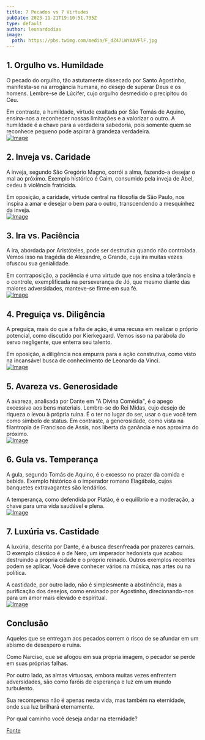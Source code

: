 ```yaml
---
title: 7 Pecados vs 7 Virtudes
pubDate: 2023-11-21T19:10:51.735Z
type: default
author: leonardodias
image:
  path: https://pbs.twimg.com/media/F_dZ47LWYAAVFlF.jpg
---
```


## 1. Orgulho vs. Humildade  
  
O pecado do orgulho, tão astutamente dissecado por Santo Agostinho, manifesta-se na arrogância humana, no desejo de superar Deus e os homens. Lembre-se de Lúcifer, cujo orgulho desmedido o precipitou do Céu.  
  
Em contraste, a humildade, virtude exaltada por São Tomás de Aquino, ensina-nos a reconhecer nossas limitações e a valorizar o outro. A humildade é a chave para a verdadeira sabedoria, pois somente quem se reconhece pequeno pode aspirar à grandeza verdadeira.  
[![Image](https://pbs.twimg.com/media/F_dVxAoXIAALRq6.jpg)](https://pbs.twimg.com/media/F_dVxAoXIAALRq6.jpg)

## 2. Inveja vs. Caridade  
  
A inveja, segundo São Gregório Magno, corrói a alma, fazendo-a desejar o mal ao próximo. Exemplo histórico é Caim, consumido pela inveja de Abel, cedeu à violência fratricida.  
  
Em oposição, a caridade, virtude central na filosofia de São Paulo, nos inspira a amar e desejar o bem para o outro, transcendendo a mesquinhez da inveja.  
[![Image](https://pbs.twimg.com/media/F_dWIFtXIAAlILW.jpg)](https://pbs.twimg.com/media/F_dWIFtXIAAlILW.jpg)

## 3. Ira vs. Paciência  
  
A ira, abordada por Aristóteles, pode ser destrutiva quando não controlada. Vemos isso na tragédia de Alexandre, o Grande, cuja ira muitas vezes ofuscou sua genialidade.  
  
Em contraposição, a paciência é uma virtude que nos ensina a tolerância e o controle, exemplificada na perseverança de Jó, que mesmo diante das maiores adversidades, manteve-se firme em sua fé.  
[![Image](https://pbs.twimg.com/media/F_dWZAxWoAAw-pj.jpg)](https://pbs.twimg.com/media/F_dWZAxWoAAw-pj.jpg)

## 4. Preguiça vs. Diligência  
  
A preguiça, mais do que a falta de ação, é uma recusa em realizar o próprio potencial, como discutido por Kierkegaard. Vemos isso na parábola do servo negligente, que enterra seu talento.  
  
Em oposição, a diligência nos empurra para a ação construtiva, como visto na incansável busca de conhecimento de Leonardo da Vinci.  
[![Image](https://pbs.twimg.com/media/F_dWnxXXsAAyI6-.jpg)](https://pbs.twimg.com/media/F_dWnxXXsAAyI6-.jpg)

## 5. Avareza vs. Generosidade  
  
A avareza, analisada por Dante em "A Divina Comédia", é o apego excessivo aos bens materiais. Lembre-se do Rei Midas, cujo desejo de riqueza o levou à própria ruína. É o ter no lugar do ser, usar o que você tem como símbolo de status. Em contraste, a generosidade, como vista na filantropia de Francisco de Assis, nos liberta da ganância e nos aproxima do próximo.  
[![Image](https://pbs.twimg.com/media/F_dXEXaXYAAGUZk.jpg)](https://pbs.twimg.com/media/F_dXEXaXYAAGUZk.jpg)

## 6. Gula vs. Temperança  
  
A gula, segundo Tomás de Aquino, é o excesso no prazer da comida e bebida. Exemplo histórico é o imperador romano Elagábalo, cujos banquetes extravagantes são lendários.  
  
A temperança, como defendida por Platão, é o equilíbrio e a moderação, a chave para uma vida saudável e plena.  
[![Image](https://pbs.twimg.com/media/F_dXMQBX0AA09Kd.jpg)](https://pbs.twimg.com/media/F_dXMQBX0AA09Kd.jpg)

## 7. Luxúria vs. Castidade  
  
A luxúria, descrita por Dante, é a busca desenfreada por prazeres carnais. O exemplo clássico é o de Nero, um imperador hedonista que acabou destruindo a própria cidade e o próprio reinado. Outros exemplos recentes podem se aplicar. Você deve conhecer vários na música, nas artes ou na política.  
  
A castidade, por outro lado, não é simplesmente a abstinência, mas a purificação dos desejos, como ensinado por Agostinho, direcionando-nos para um amor mais elevado e espiritual.  
[![Image](https://pbs.twimg.com/media/F_dX0xvXkAAw1_6.jpg)](https://pbs.twimg.com/media/F_dX0xvXkAAw1_6.jpg)

## Conclusão  
  
Aqueles que se entregam aos pecados correm o risco de se afundar em um abismo de desespero e ruína.  
  
Como Narciso, que se afogou em sua própria imagem, o pecador se perde em suas próprias falhas.  
  
Por outro lado, as almas virtuosas, embora muitas vezes enfrentem adversidades, são como faróis de esperança e luz em um mundo turbulento.  
  
Sua recompensa não é apenas nesta vida, mas também na eternidade, onde sua luz brilhará eternamente.  
  
Por qual caminho você deseja andar na eternidade?  


[Fonte](https://twitter.com/leonardodias/status/1726943509385560128)
